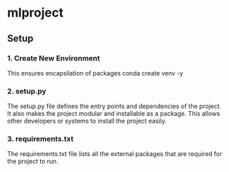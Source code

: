 # mlproject

## Setup

### 1. Create New Environment

This ensures encapsilation of packages
conda create venv -y

### 2. setup.py

The setup.py file defines the entry points and dependencies of the project.
It also makes the project modular and installable as a package.
This allows other developers or systems to install the project easily.

### 3. requirements.txt

The requirements.txt file lists all the external packages that are required for the project to run.
